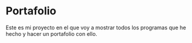 # Portafolio
Este es mi proyecto en el que voy a mostrar todos los programas que he hecho y hacer un portafolio con ello. 
